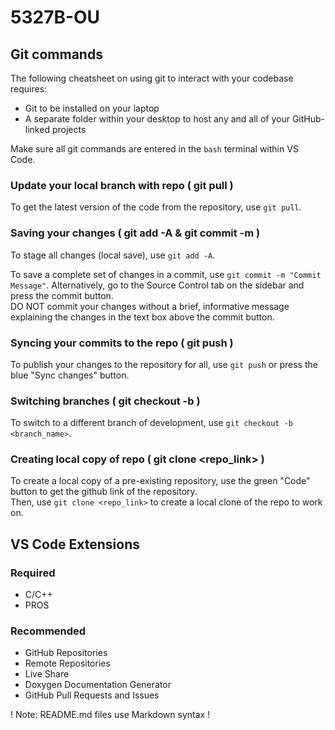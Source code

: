 # 5327B-OU  

## Git commands
The following cheatsheet on using git to interact with your codebase requires:  
- Git to be installed on your laptop  
- A separate folder within your desktop to host any and all of your GitHub-linked projects  

Make sure all git commands are entered in the `bash` terminal within VS Code.  

### Update your local branch with repo ( git pull )  
To get the latest version of the code from the repository, use `git pull`.  

### Saving your changes ( git add -A  &  git commit -m )  
To stage all changes (local save), use `git add -A`.  
  
To save a complete set of changes in a commit, use `git commit -m "Commit Message"`. Alternatively, go to the Source Control tab on the sidebar and press the commit button.  
DO NOT commit your changes without a brief, informative message explaining the changes in the text box above the commit button.  

### Syncing your commits to the repo ( git push )  
To publish your changes to the repository for all, use `git push` or press the blue "Sync changes" button.  

### Switching branches ( git checkout -b )  
To switch to a different branch of development, use `git checkout -b <branch_name>`.  

### Creating local copy of repo ( git clone <repo_link> )  
To create a local copy of a pre-existing repository, use the green "Code" button to get the github link of the repository.  
Then, use `git clone <repo_link>` to create a local clone of the repo to work on.

## VS Code Extensions  
### Required  
- C/C++  
- PROS  
### Recommended  
- GitHub Repositories  
- Remote Repositories  
- Live Share  
- Doxygen Documentation Generator  
- GitHub Pull Requests and Issues  

  
! Note: README.md files use Markdown syntax !  
